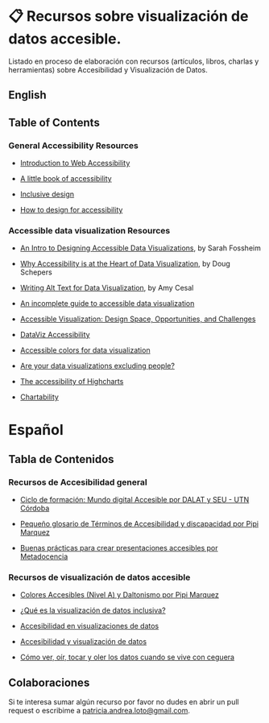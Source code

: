 # 📋  Recursos sobre visualización de datos accesible.
 Listado en proceso de elaboración con recursos (artículos, libros, charlas y herramientas) sobre Accesibilidad y Visualización de Datos.

## English

## Table of Contents 

### General Accessibility Resources

* [Introduction to Web Accessibility](https://www.w3.org/WAI/fundamentals/accessibility-intro/)

* [A little book of accessibility](https://www.ab11y.com/articles/a-little-book-of-accessibility/)

* [Inclusive design](https://automattic.design/inclusive/)

* [How to design for accessibility](https://www.bbc.co.uk/gel/guidelines/how-to-design-for-accessibility)


### Accessible data visualization Resources

* [An Intro to Designing Accessible Data Visualizations](https://fossheim.io/writing/posts/accessible-dataviz-design/), by Sarah Fossheim

* [Why Accessibility is at the Heart of Data Visualization](https://medium.com/nightingale/accessibility-is-at-the-heart-of-data-visualization-64a38d6c505b), by Doug Schepers

* [Writing Alt Text for Data Visualization](https://medium.com/nightingale/writing-alt-text-for-data-visualization-2a218ef43f81), by Amy Cesal

* [An incomplete guide to accessible data visualization](https://towardsdatascience.com/an-incomplete-guide-to-accessible-data-visualization-33f15bfcc400)

*  [Accessible Visualization: Design Space, Opportunities, and Challenges](https://onlinelibrary.wiley.com/doi/abs/10.1111/cgf.14298)

* [DataViz Accessibility](https://github.com/dataviza11y/resources)

* [Accessible colors for data visualization](https://zachgrosser.medium.com/accessible-colors-for-data-visualization-2ad64ac4ee7e)

* [Are your data visualizations excluding people?](https://www.youtube.com/watch?v=SWB-KLXN-Ok)

* [The accessibility of Highcharts](https://www.highcharts.com/docs/accessibility/accessibility-module)

* [Chartability](https://chartability.fizz.studio/)





# Español

## Tabla de Contenidos

### **Recursos de Accesibilidad general**

* [Ciclo de formación: Mundo digital Accesible por DALAT y SEU - UTN Córdoba](https://youtube.com/playlist?list=PLergKtvtBJw34z0_kO2mohz8KabkfTNsD) 

* [Pequeño glosario de Términos de Accesibilidad y discapacidad por Pipi Marquez](https://pipimarquez.medium.com/peque%C3%B1o-glosario-de-t%C3%A9rminos-de-accesibilidad-y-discapacidad-a44080abd8d1)

* [Buenas prácticas para crear presentaciones accesibles por Metadocencia](https://www.metadocencia.org/post/presentaciones-accesibles/)


### **Recursos de visualización de datos accesible**

* [Colores Accesibles (Nivel A) y Daltonismo por Pipi Marquez](https://pipimarquez.medium.com/colores-accesibles-nivel-a-y-daltonismo-769d4e8fbaab)

* [¿Qué es la visualización de datos inclusiva?](https://datouch.uma.es/2022/10/07/que-es-la-visualizacion-de-datos-inclusiva/)

* [Accesibilidad en visualizaciones de datos](https://learn.microsoft.com/es-[es/office/dev/add-ins/design/data-visualization-guidelines)

* [Accesibilidad y visualización de datos](http://sidar.org/ponencias/2015/jpd15/) 

* [Cómo ver, oír, tocar y oler los datos cuando se vive con ceguera](https://www.yotambien.mx/actualidad/visualizacion-inclusiva-accesibilidad-digital-para-ceguera/)


## Colaboraciones

Si te interesa sumar algún recurso por favor no dudes en abrir un pull request o escribime a [patricia.andrea.loto@gmail.com](patricia.andrea.loto@gmail.com).
